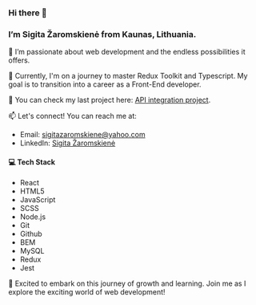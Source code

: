 ### Hi there 👋

### I’m Sigita Žaromskienė from Kaunas, Lithuania.

👀 I’m passionate about web development and the endless possibilities it offers.

🌱 Currently, I'm on a journey to master Redux Toolkit and Typescript. My goal is to transition into a career as a Front-End developer.

🧰 You can check my last project here: [API integration project](https://sigitazaromskiene.github.io/Fun-API-Integration-Project/).

📫 Let's connect! You can reach me at:
- Email: sigitazaromskiene@yahoo.com
- LinkedIn: [Sigita Žaromskienė](https://www.linkedin.com/in/sigita-zaromskiene/)

#### 💻 Tech Stack
- React
- HTML5
- JavaScript
- SCSS
- Node.js
- Git
- Github
- BEM
- MySQL
- Redux 
- Jest


🚀 Excited to embark on this journey of growth and learning. Join me as I explore the exciting world of web development!
